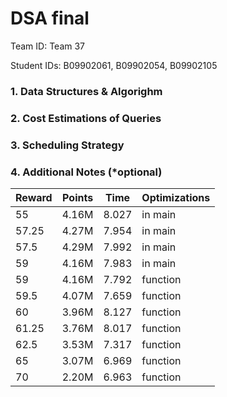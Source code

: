 # DSA final

Team ID: Team 37

Student IDs: B09902061, B09902054, B09902105

### 1. Data Structures & Algorighm

### 2. Cost Estimations of Queries

### 3. Scheduling Strategy

### 4. Additional Notes (*optional)

| Reward | Points | Time | Optimizations |
| ------ | ------ | ---- | ------------- |
|   55   |  4.16M | 8.027|    in main    |
| 57.25  |  4.27M | 7.954|    in main    |
|  57.5  |  4.29M | 7.992|    in main    |
|   59   |  4.16M | 7.983|    in main    |
|   59   |  4.16M | 7.792|    function   |
|  59.5  |  4.07M | 7.659|    function   |
|   60   |  3.96M | 8.127|    function   |
| 61.25  |  3.76M | 8.017|    function   |
|  62.5  |  3.53M | 7.317|    function   |
|   65   |  3.07M | 6.969|    function   |
|   70   |  2.20M | 6.963|    function   |